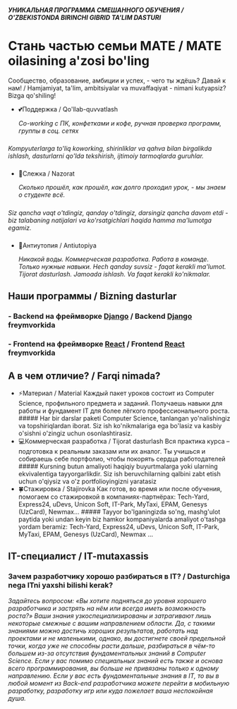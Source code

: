 #### *УНИКАЛЬНАЯ ПРОГРАММА СМЕШАННОГО ОБУЧЕНИЯ / O'ZBEKISTONDA BIRINCHI GIBRID TA'LIM DASTURI*
##
# Стань частью семьи MATE / MATE oilasining a'zosi bo'ling
Сообщество, образование, амбиции и успех, - чего ты ждёшь? Давай к нам! / Hamjamiyat, ta'lim, ambitsiyalar va muvaffaqiyat - nimani kutyapsiz? Bizga qo'shiling!
    

- 💕Поддержка / Qo'llab-quvvatlash

   *Co-working с ПК, конфетками и кофе, ручная проверка программ, группы в соц. сетях*
#####
   *Kompyuterlarga to'liq koworking, shirinliklar va qahva bilan birgalikda ishlash, dasturlarni qo'lda tekshirish, ijtimoiy tarmoqlarda guruhlar.*
#####

- 👀Слежка / Nazorat

   *Сколько прошёл, как прошёл, как долго проходил урок, - мы знаем о студенте всё.* 
#####
   *Siz qancha vaqt o'tdingiz, qanday o'tdingiz, darsingiz qancha davom etdi - biz talabaning natijalari va ko'rsatgichlari haqida hamma ma'lumotga egamiz.*
#####

- 🌹Антиутопия / Antiutopiya

     *Никакой воды. Коммерческая разработка. Работа в команде. Только нужные навыки.*
     *Hech qanday suvsiz - faqat kerakli ma'lumot. Tijorat dasturlash. Jamoada ishlash. Va faqat kerakli ko'nikmalar.*
      


## Наши программы / Bizning dasturlar

### - Backend на фреймворке [Django](https://github.com/MATE-Education/backend-with-django) / Backend [Django](https://github.com/MATE-Education/backend-with-django) freymvorkida
### - Frontend на фреймворке [React](https://github.com/MATE-Education/frontend-with-react) / Frontend [React](https://github.com/MATE-Education/frontend-with-react) freymvorkida
##

## А в чем отличие? / Farqi nimada?

- ⚡Материал / Material
        Каждый пакет уроков состоит из Computer Science, профильного предмета и заданий. Получаешь навыки для работы и фундамент IT для более лёгкого профессионального роста.
        #####
        Har bir darslar paketi Computer Science, tanlangan yo'nalishingiz va topshiriqlardan iborat. Siz ish ko'nikmalariga ega bo'lasiz va kasbiy o'sishni o'zingiz uchun osonlashtirasiz.
- 💻Коммерческая разработка / Tijorat dasturlash
        Вся практика курса – подготовка к реальным заказам или их аналог. Ты учишься и собираешь себе портфолио, чтобы покорять сердца работодателей
        #####
        Kursning butun amaliyoti haqiqiy buyurtmalarga yoki ularning ekvivalentiga tayyorgarlikdir. Siz ish beruvchilarning qalbini zabt etish uchun o'qiysiz va o'z portfolioyingizni yaratasiz
- 🍀Стажировка / Stajirovka
        Как готов, во время или после обучения, помогаем со стажировкой в компаниях-партнёрах: Tech-Yard, Express24, uDevs, Unicon Soft, IT-Park, MyTaxi, EPAM, Genesys (UzCard), Newmax…
        #####
        Tayyor bo'lganingizda so'ng, mashg'ulot paytida yoki undan keyin biz hamkor kompaniyalarda amaliyot o'tashga yordam beramiz: Tech-Yard, Express24, uDevs, Unicon Soft, IT-Park, MyTaxi, EPAM, Genesys (UzCard), Newmax ...

## IT-специалист / IT-mutaxassis
### Зачем разработчику хорошо разбираться в IT? / Dasturchiga nega ITni yaxshi bilishi kerak? 

*Задайтесь вопросом: «Вы хотите подняться до уровня хорошего разработчика и застрять на нём или всегда иметь возможность роста?»  Ваши знания узкоспециализированы и затрагивают лишь некоторые смежные с вашим направлением области. Да, с такими знаниями можно достичь хороших результатов, работать над проектами и не маленькими, однако, вы достигнете своей предельной точки, когда уже не способны расти дальше, разбираться в чём-то большем из-за отсутствия фундаментальных знаний в Computer Science.
Если у вас помимо специальных знаний есть также и основа всего программирования,  вы больше не привязаны только к одному направлению. Если у вас есть фундаментальные знания в IT, то вы в любой момент из Back-end разработчика можете перейти в мобильную разработку, разработку игр или куда пожелает ваша неспокойная душа.*


     
